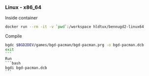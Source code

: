 ### Linux - x86_64

Inside container 
```bash
docker run --rm -it -v `pwd`:/workspace hldtux/bennugd2-linux64
```
Compile
````bash
bgdc $BGD2DEV/games/bgd-pacman/bgd-pacman.prg -o bgd-pacman.dcb
exit
```
Run
```bash
bgdi bgd-pacman.dcb
```